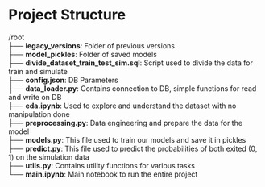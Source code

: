 # Project Structure

/root  
├── **legacy_versions**: Folder of previous versions  
├── **model_pickles**: Folder of saved models  
├── **divide_dataset_train_test_sim.sql**: Script used to divide the data for train and simulate  
├── **config.json**: DB Parameters  
├── **data_loader.py**: Contains connection to DB, simple functions for read and write on DB  
├── **eda.ipynb**: Used to explore and understand the dataset with no manipulation done  
├── **preprocessing.py**: Data engineering and prepare the data for the model  
├── **models.py**: This file used to train our models and save it in pickles  
├── **predict.py**: This file used to predict the probabilities of both exited (0, 1) on the simulation data  
├── **utils.py**: Contains utility functions for various tasks  
└── **main.ipynb**: Main notebook to run the entire project  

